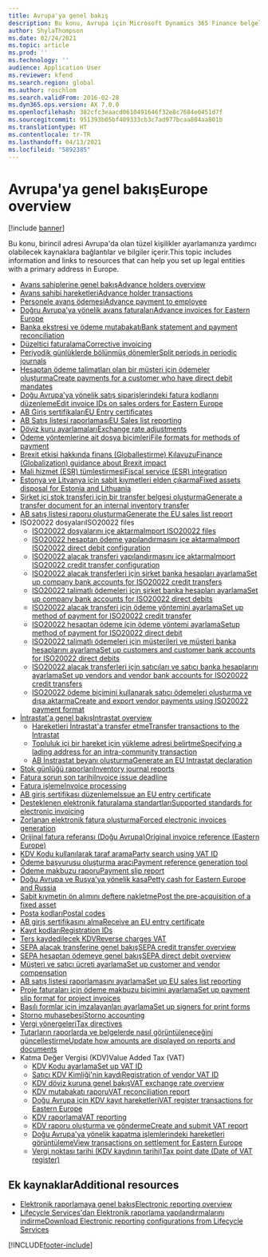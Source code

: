```yaml
---
title: Avrupa'ya genel bakış
description: Bu konu, Avrupa için Microsoft Dynamics 365 Finance belgelendirme kaynaklarına bağlantılar sağlar.
author: ShylaThompson
ms.date: 02/24/2021
ms.topic: article
ms.prod: ''
ms.technology: ''
audience: Application User
ms.reviewer: kfend
ms.search.region: global
ms.author: roschlom
ms.search.validFrom: 2016-02-28
ms.dyn365.ops.version: AX 7.0.0
ms.openlocfilehash: 382cfc3eaacd0610491646f32e8c7684e0451d7f
ms.sourcegitcommit: 951393b05bf409333cb3c7ad977bcaa804aa801b
ms.translationtype: HT
ms.contentlocale: tr-TR
ms.lasthandoff: 04/13/2021
ms.locfileid: "5892385"
---
```

# <a name="europe-overview"></a><span data-ttu-id="62d11-103">Avrupa'ya genel bakış</span><span class="sxs-lookup"><span data-stu-id="62d11-103">Europe overview</span></span>

[!include [banner](../includes/banner.md)]

<span data-ttu-id="62d11-104">Bu konu, birincil adresi Avrupa'da olan tüzel kişilikler ayarlamanıza yardımcı olabilecek kaynaklara bağlantılar ve bilgiler içerir.</span><span class="sxs-lookup"><span data-stu-id="62d11-104">This topic includes information and links to resources that can help you set up legal entities with a primary address in Europe.</span></span> 

- [<span data-ttu-id="62d11-105">Avans sahiplerine genel bakış</span><span class="sxs-lookup"><span data-stu-id="62d11-105">Advance holders overview</span></span>](emea-advance-holders.md)
 - [<span data-ttu-id="62d11-106">Avans sahibi hareketleri</span><span class="sxs-lookup"><span data-stu-id="62d11-106">Advance holder transactions</span></span>](emea-advance-holders-transactions.md)
 - [<span data-ttu-id="62d11-107">Personele avans ödemesi</span><span class="sxs-lookup"><span data-stu-id="62d11-107">Advance payment to employee</span></span>](tasks/advance-payment-employee.md)
- [<span data-ttu-id="62d11-108">Doğru Avrupa'ya yönelik avans faturaları</span><span class="sxs-lookup"><span data-stu-id="62d11-108">Advance invoices for Eastern Europe</span></span>](emea-advance-invoice.md)
- [<span data-ttu-id="62d11-109">Banka ekstresi ve ödeme mutabakatı</span><span class="sxs-lookup"><span data-stu-id="62d11-109">Bank statement and payment reconciliation</span></span>](emea-bank-reconciliation.md)
- [<span data-ttu-id="62d11-110">Düzeltici faturalama</span><span class="sxs-lookup"><span data-stu-id="62d11-110">Corrective invoicing</span></span>](emea-corrective-invoice.md)
- [<span data-ttu-id="62d11-111">Periyodik günlüklerde bölünmüş dönemler</span><span class="sxs-lookup"><span data-stu-id="62d11-111">Split periods in periodic journals</span></span>](emea-create-post-periodic-journals.md)
- [<span data-ttu-id="62d11-112">Hesaptan ödeme talimatları olan bir müşteri için ödemeler oluşturma</span><span class="sxs-lookup"><span data-stu-id="62d11-112">Create payments for a customer who have direct debit mandates</span></span>](tasks/create-payments-customers-who-have-direct-debit-mandates.md)
- [<span data-ttu-id="62d11-113">Doğu Avrupa'ya yönelik satış siparişlerindeki fatura kodlarını düzenleme</span><span class="sxs-lookup"><span data-stu-id="62d11-113">Edit invoice IDs on sales orders for Eastern Europe</span></span>](emea-edit-invoice-id-sales-orders.md)
- [<span data-ttu-id="62d11-114">AB Giriş sertifikaları</span><span class="sxs-lookup"><span data-stu-id="62d11-114">EU Entry certificates</span></span>](emea-entry-certificates.md)
- [<span data-ttu-id="62d11-115">AB Satış listesi raporlaması</span><span class="sxs-lookup"><span data-stu-id="62d11-115">EU Sales list reporting</span></span>](emea-eu-sales-list.md)
- [<span data-ttu-id="62d11-116">Döviz kuru ayarlamaları</span><span class="sxs-lookup"><span data-stu-id="62d11-116">Exchange rate adjustments</span></span>](emea-exchange-rate-adjustments.md)
- [<span data-ttu-id="62d11-117">Ödeme yöntemlerine ait dosya biçimleri</span><span class="sxs-lookup"><span data-stu-id="62d11-117">File formats for methods of payment</span></span>](emea-select-file-formats-for-the-method-of-payments.md)
- [<span data-ttu-id="62d11-118">Brexit etkisi hakkında finans (Globalleştirme) Kılavuzu</span><span class="sxs-lookup"><span data-stu-id="62d11-118">Finance (Globalization) guidance about Brexit impact</span></span>](https://businesscenter.mbs.microsoft.com/#contentdetail/GuidanceBrexitImpact)
- [<span data-ttu-id="62d11-119">Mali hizmet (ESR) tümleştirmesi</span><span class="sxs-lookup"><span data-stu-id="62d11-119">Fiscal service (ESR) integration</span></span>](emea-fiscal-service-integration.md)
- [<span data-ttu-id="62d11-120">Estonya ve Litvanya için sabit kıymetleri elden çıkarma</span><span class="sxs-lookup"><span data-stu-id="62d11-120">Fixed assets disposal for Estonia and Lithuania</span></span>](emea-credit-note-reverse-fixed-asset-sale.md)
- [<span data-ttu-id="62d11-121">Şirket içi stok transferi için bir transfer belgesi oluşturma</span><span class="sxs-lookup"><span data-stu-id="62d11-121">Generate a transfer document for an internal inventory transfer</span></span>](tasks/transfer-document-internal-inventory-transfer.md)
- [<span data-ttu-id="62d11-122">AB satış listesi raporu oluşturma</span><span class="sxs-lookup"><span data-stu-id="62d11-122">Generate the EU sales list report</span></span>](tasks/eur-00011-eu-sales-list-report.md)
- <span data-ttu-id="62d11-123">ISO20022 dosyaları</span><span class="sxs-lookup"><span data-stu-id="62d11-123">ISO20022 files</span></span>
  - [<span data-ttu-id="62d11-124">ISO20022 dosyalarını içe aktarma</span><span class="sxs-lookup"><span data-stu-id="62d11-124">Import ISO20022 files</span></span>](emea-ISO20022-file-formats.md)
  - [<span data-ttu-id="62d11-125">ISO20022 hesaptan ödeme yapılandırmasını içe aktarma</span><span class="sxs-lookup"><span data-stu-id="62d11-125">Import ISO20022 direct debit configuration</span></span>](tasks/import-iso20022-direct-debit-configuration.md)
  - [<span data-ttu-id="62d11-126">ISO20022 alacak transferi yapılandırmasını içe aktarma</span><span class="sxs-lookup"><span data-stu-id="62d11-126">Import ISO20022 credit transfer configuration</span></span>](tasks/import-iso20022-credit-transfer-configuration.md)
  - [<span data-ttu-id="62d11-127">ISO20022 alacak transferleri için şirket banka hesapları ayarlama</span><span class="sxs-lookup"><span data-stu-id="62d11-127">Set up company bank accounts for ISO20022 credit transfers</span></span>](tasks/set-up-company-bank-accounts-iso20022-credit-transfers.md)
  - [<span data-ttu-id="62d11-128">ISO20022 talimatlı ödemeleri için şirket banka hesapları ayarlama</span><span class="sxs-lookup"><span data-stu-id="62d11-128">Set up company bank accounts for ISO20022 direct debits</span></span>](tasks/set-up-company-bank-accounts-iso20022-direct-debits.md)
  - [<span data-ttu-id="62d11-129">ISO20022 alacak transferi için ödeme yöntemini ayarlama</span><span class="sxs-lookup"><span data-stu-id="62d11-129">Set up method of payment for ISO20022 credit transfer</span></span>](tasks/set-up-method-payment-iso20022-credit-transfer.md)
  - [<span data-ttu-id="62d11-130">ISO20022 hesaptan ödeme için ödeme yöntemi ayarlama</span><span class="sxs-lookup"><span data-stu-id="62d11-130">Setup method of payment for ISO20022 direct debit</span></span>](tasks/setup-method-payment-iso20022-direct-debit.md)
  - [<span data-ttu-id="62d11-131">ISO20022 talimatlı ödemeleri için müşterileri ve müşteri banka hesaplarını ayarlama</span><span class="sxs-lookup"><span data-stu-id="62d11-131">Set up customers and customer bank accounts for ISO20022 direct debits</span></span>](tasks/set-up-bank-accounts-iso20022-direct-debits.md)
  - [<span data-ttu-id="62d11-132">ISO20022 alacak transferleri için satıcıları ve satıcı banka hesaplarını ayarlama</span><span class="sxs-lookup"><span data-stu-id="62d11-132">Set up vendors and vendor bank accounts for ISO20022 credit transfers</span></span>](tasks/set-up-vendor-iso20022-credit-transfers.md)
  - [<span data-ttu-id="62d11-133">ISO20022 ödeme biçimini kullanarak satıcı ödemeleri oluşturma ve dışa aktarma</span><span class="sxs-lookup"><span data-stu-id="62d11-133">Create and export vendor payments using ISO20022 payment format</span></span>](tasks/create-export-vendor-payments-iso20022-payment-format.md)
- [<span data-ttu-id="62d11-134">İntrastat'a genel bakış</span><span class="sxs-lookup"><span data-stu-id="62d11-134">Intrastat overview</span></span>](emea-intrastat.md)
  - [<span data-ttu-id="62d11-135">Hareketleri İntrastat'a transfer etme</span><span class="sxs-lookup"><span data-stu-id="62d11-135">Transfer transactions to the Intrastat</span></span>](tasks/transfer-transactions-intrastat.md)
  - [<span data-ttu-id="62d11-136">Topluluk içi bir hareket için yükleme adresi belirtme</span><span class="sxs-lookup"><span data-stu-id="62d11-136">Specifying a lading address for an intra-community transaction</span></span>](tasks/eur-00002-specify-lading-address-intra-community.md)
  - [<span data-ttu-id="62d11-137">AB İnstrastat beyanı oluşturma</span><span class="sxs-lookup"><span data-stu-id="62d11-137">Generate an EU Intrastat declaration</span></span>](tasks/eur-00002-eu-intrastat-declaration.md)
- [<span data-ttu-id="62d11-138">Stok günlüğü raporları</span><span class="sxs-lookup"><span data-stu-id="62d11-138">Inventory journal reports</span></span>](emea-set-up-report-inventory-journal-names.md)
- [<span data-ttu-id="62d11-139">Fatura sorun son tarihi</span><span class="sxs-lookup"><span data-stu-id="62d11-139">Invoice issue deadline</span></span>](emea-invoice-issue-deadline.md)
- [<span data-ttu-id="62d11-140">Fatura işleme</span><span class="sxs-lookup"><span data-stu-id="62d11-140">Invoice processing</span></span>](emea-invoice-processing.md)
- [<span data-ttu-id="62d11-141">AB giriş sertifikası düzenleme</span><span class="sxs-lookup"><span data-stu-id="62d11-141">Issue an EU entry certificate</span></span>](tasks/eur-00012-issue-eu-entry-certificate.md)
- [<span data-ttu-id="62d11-142">Desteklenen elektronik faturalama standartları</span><span class="sxs-lookup"><span data-stu-id="62d11-142">Supported standards for electronic invoicing</span></span>](emea-oioubl-standards-electronic-invoicing.md)
- [<span data-ttu-id="62d11-143">Zorlanan elektronik fatura oluşturma</span><span class="sxs-lookup"><span data-stu-id="62d11-143">Forced electronic invoices generation</span></span>](emea-eur-forced-einvoices.md)
- [<span data-ttu-id="62d11-144">Orijinal fatura referansı (Doğu Avrupa)</span><span class="sxs-lookup"><span data-stu-id="62d11-144">Original invoice reference (Eastern Europe)</span></span>](tasks/ee-00004-original-invoice-reference.md)
- [<span data-ttu-id="62d11-145">KDV Kodu kullanılarak taraf arama</span><span class="sxs-lookup"><span data-stu-id="62d11-145">Party search using VAT ID</span></span>](tasks/eur-00015-party-search-vat-id.md)
- [<span data-ttu-id="62d11-146">Ödeme başvurusu oluşturma aracı</span><span class="sxs-lookup"><span data-stu-id="62d11-146">Payment reference generation tool</span></span>](tasks/ee-00015-payment-reference-generation-tool.md)
- [<span data-ttu-id="62d11-147">Ödeme makbuzu raporu</span><span class="sxs-lookup"><span data-stu-id="62d11-147">Payment slip report</span></span>](emea-eur-payment-slip-report-giro.md)
- [<span data-ttu-id="62d11-148">Doğu Avrupa ve Rusya'ya yönelik kasa</span><span class="sxs-lookup"><span data-stu-id="62d11-148">Petty cash for Eastern Europe and Russia</span></span>](emea-petty-cash.md)
- [<span data-ttu-id="62d11-149">Sabit kıymetin ön alımını deftere nakletme</span><span class="sxs-lookup"><span data-stu-id="62d11-149">Post the pre-acquisition of a fixed asset</span></span>](emea-pre-acquisition-acquisition-fixed-asset.md)
- [<span data-ttu-id="62d11-150">Posta kodları</span><span class="sxs-lookup"><span data-stu-id="62d11-150">Postal codes</span></span>](emea-import-create-postal-codes-manually.md)
- [<span data-ttu-id="62d11-151">AB giriş sertifikasını alma</span><span class="sxs-lookup"><span data-stu-id="62d11-151">Receive an EU entry certificate</span></span>](tasks/eur-00012-receive-eu-entry-certificate.md)
- [<span data-ttu-id="62d11-152">Kayıt kodları</span><span class="sxs-lookup"><span data-stu-id="62d11-152">Registration IDs</span></span>](emea-registration-ids.md)
- [<span data-ttu-id="62d11-153">Ters kaydedilecek KDV</span><span class="sxs-lookup"><span data-stu-id="62d11-153">Reverse charges VAT</span></span>](emea-reverse-charge.md)
- [<span data-ttu-id="62d11-154">SEPA alacak transferine genel bakış</span><span class="sxs-lookup"><span data-stu-id="62d11-154">SEPA credit transfer overview</span></span>](../accounts-payable/sepa-credit-transfer.md)
- [<span data-ttu-id="62d11-155">SEPA hesaptan ödemeye genel bakış</span><span class="sxs-lookup"><span data-stu-id="62d11-155">SEPA direct debit overview</span></span>](../accounts-receivable/sepa-direct-debit-overview.md)
- [<span data-ttu-id="62d11-156">Müşteri ve satıcı ücreti ayarlama</span><span class="sxs-lookup"><span data-stu-id="62d11-156">Set up customer and vendor compensation</span></span>](emea-compensation-customer-vendor-transactions.md)
- [<span data-ttu-id="62d11-157">AB satış listesi raporlamasını ayarlama</span><span class="sxs-lookup"><span data-stu-id="62d11-157">Set up EU sales list reporting</span></span>](tasks/eur-00011-eu-sales-list-reporting.md)
- [<span data-ttu-id="62d11-158">Proje faturaları için ödeme makbuzu biçimini ayarlama</span><span class="sxs-lookup"><span data-stu-id="62d11-158">Set up payment slip format for project invoices</span></span>](tasks/set-up-payment-slip-format-project-invoices.md)
- [<span data-ttu-id="62d11-159">Basılı formlar için imzalayanları ayarlama</span><span class="sxs-lookup"><span data-stu-id="62d11-159">Set up signers for print forms</span></span>](emea-set-up-signers-for-printing-forms.md)
- [<span data-ttu-id="62d11-160">Storno muhasebesi</span><span class="sxs-lookup"><span data-stu-id="62d11-160">Storno accounting</span></span>](emea-storno.md)
- [<span data-ttu-id="62d11-161">Vergi yönergeleri</span><span class="sxs-lookup"><span data-stu-id="62d11-161">Tax directives</span></span>](emea-tax-directives.md)
- [<span data-ttu-id="62d11-162">Tutarların raporlarda ve belgelerde nasıl görüntüleneceğini güncelleştirme</span><span class="sxs-lookup"><span data-stu-id="62d11-162">Update how amounts are displayed on reports and documents</span></span>](emea-amount-printing-forms.md)
- <span data-ttu-id="62d11-163">Katma Değer Vergisi (KDV)</span><span class="sxs-lookup"><span data-stu-id="62d11-163">Value Added Tax (VAT)</span></span>
  - [<span data-ttu-id="62d11-164">KDV Kodu ayarlama</span><span class="sxs-lookup"><span data-stu-id="62d11-164">Set up VAT ID</span></span>](tasks/eur-00015-vat-id.md)
  - [<span data-ttu-id="62d11-165">Satıcı KDV Kimliği'nin kaydı</span><span class="sxs-lookup"><span data-stu-id="62d11-165">Registration of vendor VAT ID</span></span>](tasks/eur-00015-registration-vendor-vat-id.md)
  - [<span data-ttu-id="62d11-166">KDV döviz kuruna genel bakış</span><span class="sxs-lookup"><span data-stu-id="62d11-166">VAT exchange rate overview</span></span>](emea-vat-exchange-rate.md)
  - [<span data-ttu-id="62d11-167">KDV mutabakatı raporu</span><span class="sxs-lookup"><span data-stu-id="62d11-167">VAT reconciliation report</span></span>](tasks/eur-00018-vat-reconciliation-report.md)
  - [<span data-ttu-id="62d11-168">Doğu Avrupa için KDV kayıt hareketleri</span><span class="sxs-lookup"><span data-stu-id="62d11-168">VAT register transactions for Eastern Europe</span></span>](emea-vat-register-transactions.md)
  - [<span data-ttu-id="62d11-169">KDV raporlama</span><span class="sxs-lookup"><span data-stu-id="62d11-169">VAT reporting</span></span>](emea-vat-reporting.md)
  - [<span data-ttu-id="62d11-170">KDV raporu oluşturma ve gönderme</span><span class="sxs-lookup"><span data-stu-id="62d11-170">Create and submit VAT report</span></span>](tasks/create-submit-vat-report.md)
  - [<span data-ttu-id="62d11-171">Doğu Avrupa'ya yönelik kapatma işlemlerindeki hareketleri görüntüleme</span><span class="sxs-lookup"><span data-stu-id="62d11-171">View transactions on settlement for Eastern Europe</span></span>](emea-transactions-settlement-form.md)
  - [<span data-ttu-id="62d11-172">Vergi noktası tarihi (KDV kaydının tarihi)</span><span class="sxs-lookup"><span data-stu-id="62d11-172">Tax point date (Date of VAT register)</span></span>](emea-tax-point-date.md)

## <a name="additional-resources"></a><span data-ttu-id="62d11-173">Ek kaynaklar</span><span class="sxs-lookup"><span data-stu-id="62d11-173">Additional resources</span></span>

- [<span data-ttu-id="62d11-174">Elektronik raporlamaya genel bakış</span><span class="sxs-lookup"><span data-stu-id="62d11-174">Electronic reporting overview</span></span>](../../fin-ops-core/dev-itpro/analytics/general-electronic-reporting.md)
- [<span data-ttu-id="62d11-175">Lifecycle Services'dan Elektronik raporlama yapılandırmalarını indirme</span><span class="sxs-lookup"><span data-stu-id="62d11-175">Download Electronic reporting configurations from Lifecycle Services</span></span>](../../fin-ops-core/dev-itpro/analytics/download-electronic-reporting-configuration-lcs.md)


[!INCLUDE[footer-include](../../includes/footer-banner.md)]